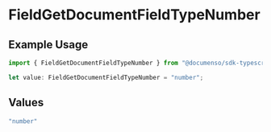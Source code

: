 # FieldGetDocumentFieldTypeNumber

## Example Usage

```typescript
import { FieldGetDocumentFieldTypeNumber } from "@documenso/sdk-typescript/models/operations";

let value: FieldGetDocumentFieldTypeNumber = "number";
```

## Values

```typescript
"number"
```